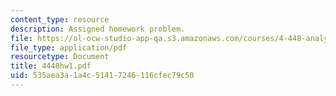 ```yaml
---
content_type: resource
description: Assigned homework problem.
file: https://ol-ocw-studio-app-qa.s3.amazonaws.com/courses/4-448-analysis-of-historic-structures-fall-2004/535aea3a1a4c51417246116cfec79c50_4448hw1.pdf
file_type: application/pdf
resourcetype: Document
title: 4448hw1.pdf
uid: 535aea3a-1a4c-5141-7246-116cfec79c50
---
```

